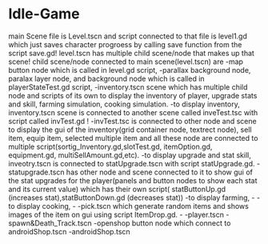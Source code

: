 # Idle-Game
main Scene file is Level.tscn and script connected to that file is level1.gd which just saves character progroess by calling save function from the script save.gd! level.tscn has multiple child scene/node that makes up that scene! child scene/node connected to main scene(level.tscn) are 
      -map button node which is called in level.gd script, 
      -parallax background node, paralax layer node, and background node which is called in playerStateTest.gd script, 
      -inventory.tscn scene which has multiple child node and scripts of its own to display the inventory of player, upgrade stats and skill, farming simulation, cooking
      simulation. 
          -to display inventory, inventory.tscn scene is connected to  another scene called inveTest.tsc with script called invTest.gd ! 
              -invTest.tsc is connected to other node and scene to display the gui of the inventory(grid container node, textrect node), sell item, equip item, selected
              multiple item and  all these node are connected to multiple script(sortig_Inventory.gd,slotTest.gd, itemOption.gd, equipment.gd, multiSellAmount.gd,etc).
          -to display upgrade and stat skill, inveotry.tscn is connected to statUpgrade.tscn with script statUpgrade.gd.
                -statupgrade.tscn has other node and scene connected to it to show gui of the stat upgrades for the player(panels and button nodes to show each stat and
                its current value) which has their own script( statButtonUp.gd (increases stat),statButtonDown.gd (decreases stat))
          -to display farming,
                -
          -to display cooking,
                -
      -pick.tscn which generate random items and shows images of the item on gui using script ItemDrop.gd.
          -
      -player.tscn
      -spawn&Death_Track.tscn
      -openshop button node which connect to androidShop.tscn
      -androidShop.tscn

          
          
      
